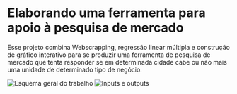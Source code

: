 # Elaborando uma ferramenta para apoio à pesquisa de mercado
Esse projeto combina Webscrapping, regressão linear múltipla e construção de gráfico interativo para se produzir uma ferramenta de pesquisa de mercado que tenta responder se em determinada cidade cabe ou não mais uma unidade de determinado tipo de negócio.

![Esquema geral do trabalho](https://user-images.githubusercontent.com/37813005/138500354-f79661d0-0a76-4efc-ab43-88252d3323cd.png)
![Inputs e outputs](https://user-images.githubusercontent.com/37813005/138500384-83dcfc4b-13ce-420c-9b45-5aab3630d32e.png)
